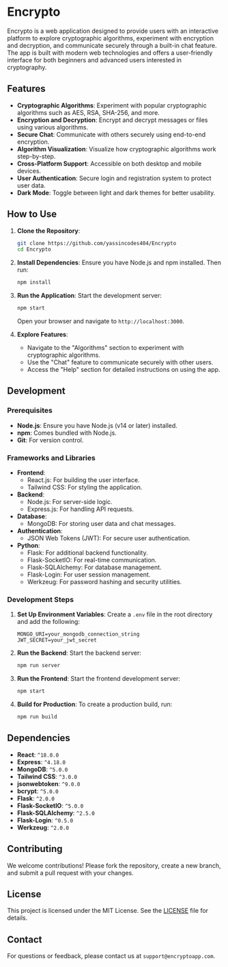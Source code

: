# Encrypto

Encrypto is a web application designed to provide users with an interactive platform to explore cryptographic algorithms, experiment with encryption and decryption, and communicate securely through a built-in chat feature. The app is built with modern web technologies and offers a user-friendly interface for both beginners and advanced users interested in cryptography.

## Features

- **Cryptographic Algorithms**: Experiment with popular cryptographic algorithms such as AES, RSA, SHA-256, and more.
- **Encryption and Decryption**: Encrypt and decrypt messages or files using various algorithms.
- **Secure Chat**: Communicate with others securely using end-to-end encryption.
- **Algorithm Visualization**: Visualize how cryptographic algorithms work step-by-step.
- **Cross-Platform Support**: Accessible on both desktop and mobile devices.
- **User Authentication**: Secure login and registration system to protect user data.
- **Dark Mode**: Toggle between light and dark themes for better usability.

## How to Use

1. **Clone the Repository**:
    ```bash
    git clone https://github.com/yassincodes404/Encrypto
    cd Encrypto
    ```

2. **Install Dependencies**:
    Ensure you have Node.js and npm installed. Then run:
    ```bash
    npm install
    ```

3. **Run the Application**:
    Start the development server:
    ```bash
    npm start
    ```
    Open your browser and navigate to `http://localhost:3000`.

4. **Explore Features**:
    - Navigate to the "Algorithms" section to experiment with cryptographic algorithms.
    - Use the "Chat" feature to communicate securely with other users.
    - Access the "Help" section for detailed instructions on using the app.

## Development

### Prerequisites

- **Node.js**: Ensure you have Node.js (v14 or later) installed.
- **npm**: Comes bundled with Node.js.
- **Git**: For version control.

### Frameworks and Libraries

- **Frontend**:
  - React.js: For building the user interface.
  - Tailwind CSS: For styling the application.
- **Backend**:
  - Node.js: For server-side logic.
  - Express.js: For handling API requests.
- **Database**:
  - MongoDB: For storing user data and chat messages.
- **Authentication**:
  - JSON Web Tokens (JWT): For secure user authentication.
- **Python**:
  - Flask: For additional backend functionality.
  - Flask-SocketIO: For real-time communication.
  - Flask-SQLAlchemy: For database management.
  - Flask-Login: For user session management.
  - Werkzeug: For password hashing and security utilities.

### Development Steps

1. **Set Up Environment Variables**:
    Create a `.env` file in the root directory and add the following:
    ```
    MONGO_URI=your_mongodb_connection_string
    JWT_SECRET=your_jwt_secret
    ```

2. **Run the Backend**:
    Start the backend server:
    ```bash
    npm run server
    ```

3. **Run the Frontend**:
    Start the frontend development server:
    ```bash
    npm start
    ```

4. **Build for Production**:
    To create a production build, run:
    ```bash
    npm run build
    ```

## Dependencies

- **React**: `^18.0.0`
- **Express**: `^4.18.0`
- **MongoDB**: `^5.0.0`
- **Tailwind CSS**: `^3.0.0`
- **jsonwebtoken**: `^9.0.0`
- **bcrypt**: `^5.0.0`
- **Flask**: `^2.0.0`
- **Flask-SocketIO**: `^5.0.0`
- **Flask-SQLAlchemy**: `^2.5.0`
- **Flask-Login**: `^0.5.0`
- **Werkzeug**: `^2.0.0`

## Contributing

We welcome contributions! Please fork the repository, create a new branch, and submit a pull request with your changes.

## License

This project is licensed under the MIT License. See the [LICENSE](LICENSE) file for details.

## Contact

For questions or feedback, please contact us at `support@encryptoapp.com`.
